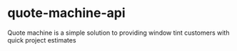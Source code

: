 # quote-machine-api
Quote machine is a simple solution to providing window tint customers with quick project estimates
